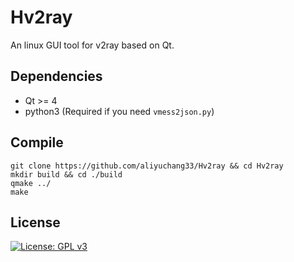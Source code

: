 # Hv2ray
An linux GUI tool for v2ray based on Qt.

## Dependencies
- Qt >= 4
- python3 (Required if you need `vmess2json.py`)

## Compile
```
git clone https://github.com/aliyuchang33/Hv2ray && cd Hv2ray
mkdir build && cd ./build
qmake ../
make
```

## License
[![License: GPL v3](https://img.shields.io/badge/License-GPL%20v3-blue.svg)](https://www.gnu.org/licenses/gpl-3.0)
